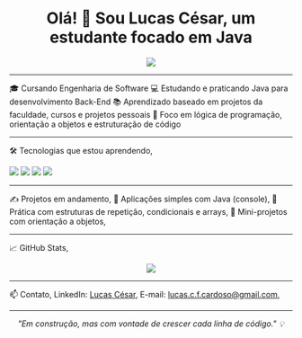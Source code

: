 <h1 align="center">Olá! 👋 Sou Lucas César, um estudante focado em Java</h1>

<p align="center">
  <img src="https://img.shields.io/badge/Java-ED8B00?style=for-the-badge&logo=java&logoColor=white"/>
</p>

---

🎓 Cursando Engenharia de Software
💻 Estudando e praticando Java para desenvolvimento Back-End
📚 Aprendizado baseado em projetos da faculdade, cursos e projetos pessoais
🚀 Foco em lógica de programação, orientação a objetos e estruturação de código

---

🛠️ Tecnologias que estou aprendendo,
<p>
  <img src="https://img.shields.io/badge/Java-Basics-informational?style=flat&logo=java&logoColor=white&color=orange" />
  <img src="https://img.shields.io/badge/OOP-Principles-blue?style=flat" />
  <img src="https://img.shields.io/badge/Git-%23F05033.svg?style=flat&logo=git&logoColor=white" />
  <img src="https://img.shields.io/badge/VS%20Code-007ACC?style=flat&logo=visual-studio-code&logoColor=white" />
</p>

---

✍️ Projetos em andamento,
📌 Aplicações simples com Java (console),
📌 Prática com estruturas de repetição, condicionais e arrays,
📌 Mini-projetos com orientação a objetos,

---

📈 GitHub Stats,
<p align="center">
  <img src="https://github-readme-stats.vercel.app/api?username=LucasCesarDev&show_icons=true&theme=tokyonight" />
</p>

---

📫 Contato,
LinkedIn: [Lucas César](https://www.linkedin.com/in/lucas-cardoso-bb6845303),
E-mail: lucas.c.f.cardoso@gmail.com,

---

<p align="center"><i>"Em construção, mas com vontade de crescer cada linha de código." 💡</i></p>
